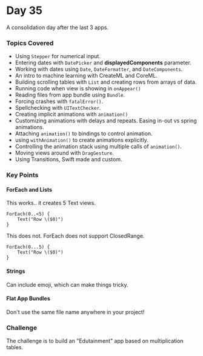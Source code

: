 # Day 35
A consolidation day after the last 3 apps.
### Topics Covered
- Using `Stepper` for numerical input.
- Entering dates with `DatePicker` and **displayedComponents** parameter.
- Working with dates using `Date`, `DateFormatter`, and `DateComponents`.
- An intro to machine learning with CreateML and CoreML.
- Building scrolling tables with `List` and creating rows from arrays of data.
- Running code when view is showing in `onAppear()`
- Reading files from app bundle using `Bundle`.
- Forcing crashes with `fatalError()`.
- Spellchecking with `UITextChecker`.
- Creating implicit animations with `animation()`
- Customizing animations with delays and repeats.   Easing in-out vs spring animations.
- Attaching `animation()` to bindings to control animation.
- using `withAnimation()` to create animations explicitly.
- Controlling the animation stack using multiple calls of `animation()`.
- Moving views around with `DragGesture`.
- Using Transitions, Swift made and custom.

### Key Points
#### ForEach and Lists
This works.. it creates 5 Text views.

    ForEach(0..<5) {
	    Text("Row \($0)")
    }
This does not.  ForEach does not support ClosedRange.

    ForEach(0...5) {
	    Text("Row \($0)")
    }

#### Strings
Can include emoji, which can make things tricky.
#### Flat App Bundles
 Don't use the same file name anywhere in your project!

### Challenge
The challenge is to build an "Edutainment" app based on multiplication tables.
